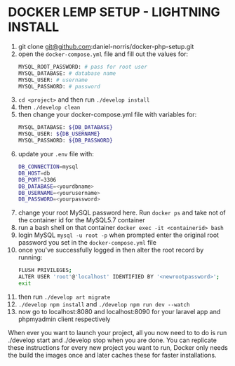 # DOCKER LEMP SETUP - LIGHTNING INSTALL

1. git clone git@github.com:daniel-norris/docker-php-setup.git <project>
2. open the `docker-compose.yml` file and fill out the values for:
    ```bash
    MYSQL_ROOT_PASSWORD: # pass for root user
    MYSQL_DATABASE: # database name
    MYSQL_USER: # username
    MYSQL_PASSWORD: # password
    ```
3. `cd <project>` and then run `./develop install`
4. then `./develop clean`
5. then change your docker-compose.yml file with variables for:
    ```bash
    MYSQL_DATABASE: ${DB_DATABASE}
    MYSQL_USER: ${DB_USERNAME}
    MYSQL_PASSWORD: ${DB_PASSWORD}
    ```
6. update your `.env` file with:
    ```bash
    DB_CONNECTION=mysql
    DB_HOST=db
    DB_PORT=3306
    DB_DATABASE=<yourdbname>
    DB_USERNAME=<yourusername>
    DB_PASSWORD=<yourpassword>
    ```
7. change your root MySQL password here. Run `docker ps` and take not of the container id for the MySQL5.7 container 
8. run a bash shell on that container `docker exec -it <containerid> bash`
9. login MySQL `mysql -u root -p` when prompted enter the original root password you set in the `docker-compose.yml` file 
10. once you've successfully logged in then alter the root record by running: 
    ```bash
    FLUSH PRIVILEGES; 
    ALTER USER 'root'@'localhost' IDENTIFIED BY '<newrootpassword>'; 
    exit
10. then run `./develop art migrate`
11. `./develop npm install` and `./develop npm run dev --watch`
12. now go to localhost:8080 and localhost:8090 for your laravel app and phpmyadmin client respectively 
    
When ever you want to launch your project, all you now need to to do is run ./develop start and ./develop stop when you are done. You can replicate these instructions for every new project you want to run, Docker only needs the build the images once and later caches these for faster installations. 


